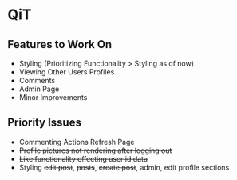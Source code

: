 # QiT

## Features to Work On
* Styling (Prioritizing Functionality > Styling as of now)
* Viewing Other Users Profiles
* Comments
* Admin Page
* Minor Improvements

## Priority Issues
* Commenting Actions Refresh Page
* ~~Profile pictures not rendering after logging out~~
* ~~Like functionality effecting user id data~~
* Styling ~~edit post~~, ~~posts~~, ~~create post~~, admin, edit profile sections
